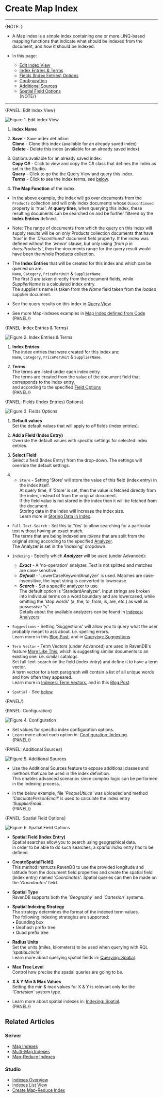 ﻿# Create Map Index
---

{NOTE: }

* A Map index is a simple index containing one or more LINQ-based mapping functions that indicate what should be indexed from the document,
and how it should be indexed.  

* In this page:  
  * [Edit Index View](../../../studio/database/indexes/create-map-index#edit-index-view)  
  * [Index Entries & Terms](../../../studio/database/indexes/create-map-index#index-entries-&-terms)  
  * [Fields (Index Entries) Options](../../../studio/database/indexes/create-map-index#fields-(index-entries)-options)  
  * [Configuration](../../../studio/database/indexes/create-map-index#configuration)  
  * [Additional Sources](../../../studio/database/indexes/create-map-index#additional-sources)  
  * [Spatial Field Options](../../../studio/database/indexes/create-map-index#spatial-field-options)  
{NOTE/}

---

{PANEL: Edit Index View}

![Figure 1. Edit Index View](images/create-map-index-1.png "Figure-1: Edit Index View")

1. **Index Name**  

2. **Save** - Save index definition  
   **Clone** - Clone this index (available for an already saved index)  
   **Delete** - Delete this index (available for an already saved index)  

3. Options avaliable for an already saved index:  
   **Copy C#** - Click to view and copy the C# class that defines the index as set in the Studio.  
   **Query** - Click to go the the Query View and query this index.  
   **Terms** - Click to see the index terms, see [below](../../../studio/database/indexes/create-map-index#index-entries-&-terms).  

4. **The Map Function** of the index.  

  * In the above example, the index will go over documents from the `Products` collection and 
    will only index documents whose `Discontinued` property is _'true'_. 
    At **query time**, when querying this index, these resulting documents can be searched on and be further filtered by the **Index Entries** defined.

  * Note: The range of documents from which the query on this index will supply results will be on only Products collection documents 
    that have _'true'_ in the _'Discontinued'_ document field property. If the index was defined without the _'where'_ clause, but only using _'from p in docs.Products'_, 
    then the documents range for the query result would have been the whole Products collection.  

  * The **Index Entries** that will be created for this index and which can be queried on are:  
    `Name`, `Category`, `PricePerUnit` & `SupplierName`.  
    The first 3 are taken directly from the document fields, while _SupplierName_ is a calculated index entry.  
    The supplier's name is taken from the _Name_ field taken from the _loaded_ supplier document.  

  * See the query results on this index in [Query View](../../../todo-update-me-later)  

  * See more Map-Indexes examples in [Map Index defined from Code](../../../indexes/map-indexes)  
{PANEL/}

{PANEL: Index Entries & Terms}

![Figure 2. Index Entries & Terms](images/create-map-index-2.png "Figure-2: Index Entries & Terms")

1. **Index Entries**  
   The index entries that were created for this index are:  
   `Name`, `Category`, `PricePerUnit` & `SupplierName`.  

2. **Terms**  
   The terms are listed under each index entry.  
   The terms are created from the value of the document field that corresponds to the index entry,  
   and according to the specified [Field Options](../../../studio/database/indexes/create-map-index#fields-(index-entries)-options)  
{PANEL/}

{PANEL: Fields (Index Entries) Options}

![Figure 3. Fields Options](images/create-map-index-3.png "Figure-4: Fields (Index Entries) Options")

1. **Default values**  
   Set the default values that will apply to _all_ fields (index entries).  

2. **Add a Field (Index Entry)**  
   Override the default values with specific settings for selected index entries. 

3. **Select Field**  
   Select a field (Index Entry) from the drop-down. The settings will override the default settings.  

4. * `Store` - Setting 'Store' will store the value of this field (index entry) in the index itself.  
               At query time, if 'Store' is set, then the value is fetched directly from the index, instead of from the original document.  
               If the field value is not stored in the index then it will be fetched from the document.  
               Storing data in the index will increase the index size.  
               Learn more in [Storing Data in Index](../../../indexes/storing-data-in-index).  

  *  `Full-Text-Search` - Set this to 'Yes' to allow searching for a particular text without having an exact match.  
                          The terms that are being indexed are _tokens_ that are split from the original string according to the specified [Analyzer](../../../indexes/using-analyzers).  
                          The Analyzer is set in the 'Indexing' dropdown.  

  * `Indexing` -  Specify which ***Analyzer*** will be used (under Advanced):  
     * ***Exact*** - A 'no-operation' analyzer. Text is not splitted and matches are case-sensitive.  
     * ***Default*** - 'LowerCaseKeywordAnalyzer' is used. Matches are case-insensitive, the input string is converted to lowercase.  
     * ***Search*** - Set a specific analyzer to use.  
               The default option is 'StandardAnalyzer'. Input strings are broken into individual terms on a word boundary and are lowercased, 
               while omitting the 'stop words' (a, the, to, from, is, are, etc.) as well as possessive “s”.  
               Details about the available analyzers can be found in [Indexes: Analyzers](../../../indexes/using-analyzers).  

  * `Suggestions` -  Setting 'Suggestions' will allow you to query what the user probably meant to ask about. i.e. spelling errors.  
                      Learn more in this [Blog Post](https://ayende.com/blog/180899/queries-in-ravendb-i-suggest-you-can-do-better), 
                      and in [Querying: Suggestions](../../../indexes/querying/suggestions).  

  *  `Term Vector` -  Term Vectors (under Advanced) are used in RavenDB's feature [More Like This](../../../indexes/querying/morelikethis), 
                      which is suggesting similar documents to an existing one. i.e. similar catalogs.  
                      Set full-text-search on the field (index entry) and define it to have a term vector.  
                      A term vector for a text paragraph will contain a list of all unique words and how often they appeared.  
                      Learn more in [Indexes: Term Vectors](../../../indexes/using-term-vectors), 
                      and in this [Blog Post](https://ayende.com/blog/180900/queries-in-ravendb-gimme-more-like-this).  

  * `Spatial` -  See [below](../../../studio/database/indexes/create-map-index#spatial-field-options)

{PANEL/}

{PANEL: Configuration}

![Figure 4. Configuration](images/create-map-index-4.png "Figure-4: Configuration")

* Set values for specific index configuration options.  
* Learn more about each option in: [Configuration: Indexing](../../../server/configuration/indexing-configuration).  
{PANEL/}

{PANEL: Additional Sources}

![Figure 5. Additional Sources](images/create-map-index-5.png "Figure-5: Additional Sources")

* Use the Additional Sources feature to expose additional classes and methods that can be used in the index definition.  
  This enables advanced scenarios since complex logic can be performed in the indexing process.  

* In the below example, file _'PeopleUtil.cs'_ was uploaded and method _'CalculatePersonEmail'_ is used to calculate the index entry _'SupplierEmail'_.  
{PANEL/}

{PANEL: Spatial Field Options}

![Figure 6. Spatial Field Options](images/create-map-index-6.png "Figure-6: Spatial Field Options")

* **Spatial Field (Index Entry)**  
  Spatial searches allow you to search using geographical data.  
  In order to be able to do such searches, a _spatial index entry_ has to be defined.  

* **CreateSpatialField()**  
  This method instructs RavenDB to use the provided longitude and latitude from the document field properties 
  and create the spatial field (index entry) named _'Coordinates'_. 
  Spatial queries can then be made on the _'Coordinates'_ field.  

* **Spatial Type**  
  RavenDB supports both the _'Geography'_ and _'Cartesian'_ systems.  

* **Spatial Indexing Strategy**  
  The strategy determines the format of the indexed term values.  
  The following indexing strategies are supported:  
  • Bounding box  
  • Geohash prefix tree  
  • Quad prefix tree  

* **Radius Units**  
  Set the units (miles, kilometers) to be used when querying with RQL _'spatial.circle'_.  
  Learn more about querying spatial fields in: [Querying: Spatial](../../../indexes/querying/spatial).  

* **Max Tree Level**  
  Control how precise the spatial queries are going to be.  

* **X & Y Min & Max Values**  
  Setting the min & max values for X & Y is relevant only for the _'Cartesian'_ system type.  

* Learn more about spatial indexes in: [Indexing: Spatial](../../../indexes/indexing-spatial-data).  
{PANEL/}

## Related Articles

### Server

- [Map Indexes](../../../indexes/map-indexes)
- [Multi-Map Indexes](../../../indexes/multi-map-indexes)
- [Map-Reduce Indexes](../../../indexes/map-reduce-indexes)

### Studio

- [Indexes Overview](../../../studio/database/indexes/indexes-overview)
- [Indexes List View](../../../studio/database/indexes/indexes-list-view)
- [Create Map-Reduce Index](../../../todo-update-me-later)

